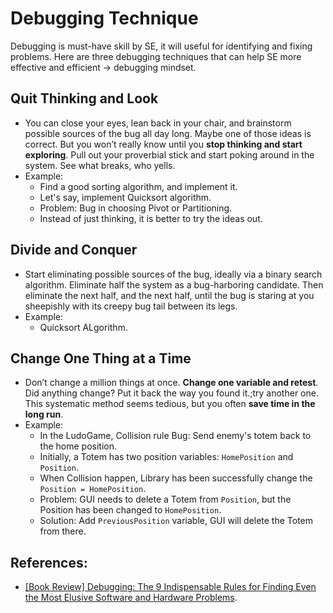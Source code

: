# Debugging Technique
Debugging is must-have skill by SE, it will useful for identifying and fixing problems. Here are three debugging techniques that can help SE more effective and efficient -> debugging mindset.

## Quit Thinking and Look
- You can close your eyes, lean back in your chair, and brainstorm possible sources of the bug all day long. Maybe one of those ideas is correct. But you won’t really know until you **stop thinking and start exploring**. Pull out your proverbial stick and start poking around in the system. See what breaks, who yells.
- Example: 
    - Find a good sorting algorithm, and implement it.
    - Let's say, implement Quicksort algorithm.
    - Problem: Bug in choosing Pivot or Partitioning.
    - Instead of just thinking, it is better to try the ideas out.

## Divide and Conquer
- Start eliminating possible sources of the bug, ideally via a binary search algorithm. Eliminate half the system as a bug-harboring candidate. Then eliminate the next half, and the next half, until the bug is staring at you sheepishly with its creepy bug tail between its legs.
- Example:
    - Quicksort ALgorithm.

## Change One Thing at a Time
- Don’t change a million things at once. **Change one variable and retest**. Did anything change? Put it back the way you found it.;try another one. This systematic method seems tedious, but you often **save time in the long run**.
- Example: 
    - In the LudoGame, Collision rule Bug: Send enemy's totem back to the home position.
    - Initially, a Totem has two position variables: ```HomePosition``` and ```Position```.
    - When Collision happen, Library has been successfully change the ```Position = HomePosition```.
    - Problem: GUI needs to delete a Totem from ```Position```, but the Position has been changed to ```HomePosition```.
    - Solution: Add ```PreviousPosition``` variable, GUI will delete the Totem from there.





## References:
- [[Book Review] Debugging: The 9 Indispensable Rules for Finding Even the Most Elusive Software and Hardware Problems](https://www.tygertec.com/9-rules-debugging).


